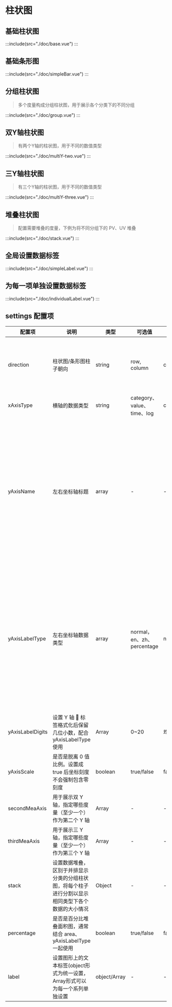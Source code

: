 # 柱状图

## 基础柱状图

:::include(src="./doc/base.vue")
:::

## 基础条形图

:::include(src="./doc/simpleBar.vue")
:::

## 分组柱状图

> 多个度量构成分组柱状图，用于展示各个分类下的不同分组

:::include(src="./doc/group.vue")
:::

## 双Y轴柱状图

> 有两个Y轴的柱状图，用于不同的数值类型

:::include(src="./doc/multiY-two.vue")
:::

## 三Y轴柱状图

> 有三个Y轴的柱状图，用于不同的数值类型

:::include(src="./doc/multiY-three.vue")
:::

## 堆叠柱状图

> 配置需要堆叠的度量，下例为将不同分组下的 PV、UV 堆叠

:::include(src="./doc/stack.vue")
:::

## 全局设置数据标签

:::include(src="./doc/simpleLabel.vue")
:::

## 为每一项单独设置数据标签

:::include(src="./doc/individualLabel.vue")
:::

## settings 配置项

| 配置项           | 说明                                                           | 类型    | 可选值                     | 默认值   | 用法                                                                        | 其他                                                                  |
| ---------------- | -------------------------------------------------------------- | ------- | -------------------------- | -------- | --------------------------------------------------------------------------- | --------------------------------------------------------------------- |
| direction        | 柱状图/条形图柱子朝向                                            | string | row, column               | column   | 默认 column 为垂直柱子（柱状图)；row 为水平柱子（条形图）
| xAxisType        | 横轴的数据类型                                                 | string  | category、value、time、log | category | 参见[文档](https://echarts.apache.org/zh/option.html#xAxis.type)            | -                                                                     |
| yAxisName        | 左右坐标轴标题                                                 | array   | -                          | -        | 参见[文档](https://echarts.apache.org/zh/option.html#yAxis.name)            | 依次表示左边第一个轴、右边第一个轴、右边第二个轴的名称 最多支持 3Y 轴 |
| yAxisLabelType   | 左右坐标轴数据类型                                             | array   | normal，en、zh、percentage | normal   | normal 千分位、en 英文数字规则、zh 中文数字规则、percentage  百分比         | 依次表示左边第一个轴、右边第一个轴、右边第二个轴的名称 最多支持 3Y 轴 |
| yAxisLabelDigits | 设置 Y 轴  标签格式化后保留几位小数，配合 yAxisLabelType 使用  | Array  | 0~20                       | 均为0        | -                                                                           | -                                                                     |
| yAxisScale       | 是否是脱离 0 值比例。设置成 true 后坐标刻度不会强制包含零刻度  | boolean | true/false                 | false    | 参见[文档](https://echarts.apache.org/zh/option.html#yAxis.scale)           | -                                                                     |
| secondMeaAxis    | 用于展示双 Y 轴，指定哪些度量（至少一个）作为第二个 Y 轴       | Array   | -                          | -        | -                                                                           | -                                                                     |
| thirdMeaAxis     | 用于展示三 Y 轴，指定哪些度量（至少一个）作为第三个 Y 轴       | Array   | -                          | -        | -                                                                           | -                                                                     |
| stack             | 设置数据堆叠，区别于并排显示分类的分组柱状图，将每个柱子进行分割以显示相同类型下各个数据的大小情况                         | Object | -                 | -    | 指定哪些度量堆叠展示，例如: 指定PV与UV以sum堆叠，双向柱状图必填                                                                             |  -                                                                  |
| percentage       | 是否是百分比堆叠面积图，通常结合 area、yAxisLabelType 一起使用 | boolean | true/false                 | false    | -                                                                           | -                                                                     |
| label            | 设置图形上的文本标签(object形式为统一设置，Array形式可以为每一个系列单独设置                                           | object/Array  | -                          | -        | 参见[文档](https://echarts.apache.org/zh/option.html#series-line.label)     | -                                                                     | - |
